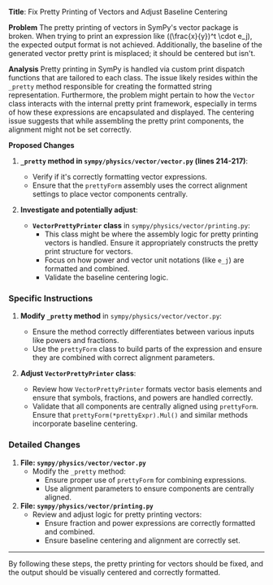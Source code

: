 **Title**: Fix Pretty Printing of Vectors and Adjust Baseline Centering

**Problem**
The pretty printing of vectors in SymPy's vector package is broken. When trying to print an expression like \((\frac{x}{y})^t \cdot e_j\), the expected output format is not achieved. Additionally, the baseline of the generated vector pretty print is misplaced; it should be centered but isn't.

**Analysis**
Pretty printing in SymPy is handled via custom print dispatch functions that are tailored to each class. The issue likely resides within the `_pretty` method responsible for creating the formatted string representation. Furthermore, the problem might pertain to how the `Vector` class interacts with the internal pretty print framework, especially in terms of how these expressions are encapsulated and displayed. The centering issue suggests that while assembling the pretty print components, the alignment might not be set correctly.

**Proposed Changes**
1. **`_pretty` method in `sympy/physics/vector/vector.py` (lines 214-217)**:
   - Verify if it's correctly formatting vector expressions.
   - Ensure that the `prettyForm` assembly uses the correct alignment settings to place vector components centrally.

2. **Investigate and potentially adjust**:
   - **`VectorPrettyPrinter` class** in `sympy/physics/vector/printing.py`:
     - This class might be where the assembly logic for pretty printing vectors is handled. Ensure it appropriately constructs the pretty print structure for vectors.
     - Focus on how power and vector unit notations (like `e_j`) are formatted and combined.
     - Validate the baseline centering logic.

### Specific Instructions

1. **Modify `_pretty` method** in `sympy/physics/vector/vector.py`:
   - Ensure the method correctly differentiates between various inputs like powers and fractions.
   - Use the `prettyForm` class to build parts of the expression and ensure they are combined with correct alignment parameters.

2. **Adjust `VectorPrettyPrinter` class**:
   - Review how `VectorPrettyPrinter` formats vector basis elements and ensure that symbols, fractions, and powers are handled correctly.
   - Validate that all components are centrally aligned using `prettyForm`. Ensure that `prettyForm(*prettyExpr).Mul()` and similar methods incorporate baseline centering.

### Detailed Changes

1. **File: `sympy/physics/vector/vector.py`**
   - Modify the `_pretty` method:
     - Ensure proper use of `prettyForm` for combining expressions.
     - Use alignment parameters to ensure components are centrally aligned.
2. **File: `sympy/physics/vector/printing.py`**
   - Review and adjust logic for pretty printing vectors:
     - Ensure fraction and power expressions are correctly formatted and combined.
     - Ensure baseline centering and alignment are correctly set.

---

By following these steps, the pretty printing for vectors should be fixed, and the output should be visually centered and correctly formatted.